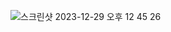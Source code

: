 ![스크린샷 2023-12-29 오후 12 45 26](https://github.com/Heo-y-y/development-blog/assets/112863029/2024fd4e-e20f-41a6-8d2e-f98d023af7fd)
